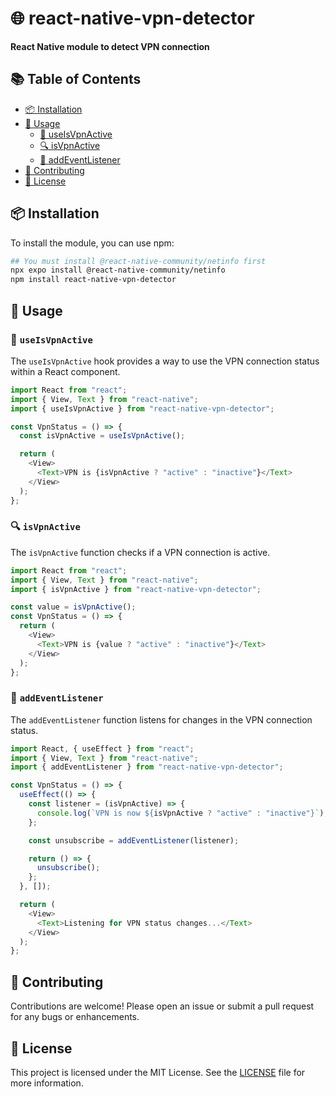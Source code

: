 # 🌐 react-native-vpn-detector

**React Native module to detect VPN connection**

## 📚 Table of Contents

- [📦 Installation](#installation)
- [🚀 Usage](#usage)
  - [🧩 useIsVpnActive](#useIsVpnActive)
  - [🔍 isVpnActive](#isVpnActive)
  - [📡 addEventListener](#addEventListener)
- [🤝 Contributing](#contributing)
- [📜 License](#license)

## 📦 Installation

To install the module, you can use npm:

```bash
## You must install @react-native-community/netinfo first
npx expo install @react-native-community/netinfo
npm install react-native-vpn-detector
```

## 🚀 Usage

### 🧩 `useIsVpnActive`

The `useIsVpnActive` hook provides a way to use the VPN connection status within a React component.

```javascript
import React from "react";
import { View, Text } from "react-native";
import { useIsVpnActive } from "react-native-vpn-detector";

const VpnStatus = () => {
  const isVpnActive = useIsVpnActive();

  return (
    <View>
      <Text>VPN is {isVpnActive ? "active" : "inactive"}</Text>
    </View>
  );
};
```

### 🔍 `isVpnActive`

The `isVpnActive` function checks if a VPN connection is active.

```javascript
import React from "react";
import { View, Text } from "react-native";
import { isVpnActive } from "react-native-vpn-detector";

const value = isVpnActive();
const VpnStatus = () => {
  return (
    <View>
      <Text>VPN is {value ? "active" : "inactive"}</Text>
    </View>
  );
};
```

### 📡 `addEventListener`

The `addEventListener` function listens for changes in the VPN connection status.

```javascript
import React, { useEffect } from "react";
import { View, Text } from "react-native";
import { addEventListener } from "react-native-vpn-detector";

const VpnStatus = () => {
  useEffect(() => {
    const listener = (isVpnActive) => {
      console.log(`VPN is now ${isVpnActive ? "active" : "inactive"}`);
    };

    const unsubscribe = addEventListener(listener);

    return () => {
      unsubscribe();
    };
  }, []);

  return (
    <View>
      <Text>Listening for VPN status changes...</Text>
    </View>
  );
};
```

## 🤝 Contributing

Contributions are welcome! Please open an issue or submit a pull request for any bugs or enhancements.

## 📜 License

This project is licensed under the MIT License. See the [LICENSE](LICENSE) file for more information.
